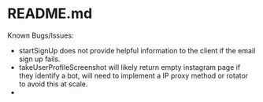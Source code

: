 # README.md

Known Bugs/Issues:
- startSignUp does not provide helpful information to the client if the email sign up fails.
- takeUserProfileScreenshot will likely return empty instagram page if they identify a bot,
will need to implement a IP proxy method or rotator to avoid this at scale.
- 

